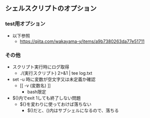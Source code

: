 ## シェルスクリプトのオプション

### test用オプション

* 以下参照
    * https://qiita.com/wakayama-y/items/a9b7380263da77e51711

### その他

* スクリプト実行時にログ取得
    * ./(実行スクリプト) 2>&1 | tee log.txt
* set -u 時に変数が空文字又は未定義か確認
    * [[ -v (変数名) ]]
        * bash限定
* $()内でexit 1しても終了しない問題
  * ${}を変わりに使っておけば落ちない
    * $()だと、()内はサブシェルになるので、落ちる